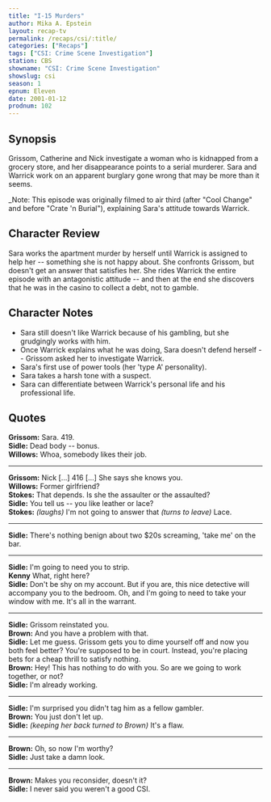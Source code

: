 ```yaml
---
title: "I-15 Murders"
author: Mika A. Epstein
layout: recap-tv
permalink: /recaps/csi/:title/
categories: ["Recaps"]
tags: ["CSI: Crime Scene Investigation"]
station: CBS
showname: "CSI: Crime Scene Investigation"
showslug: csi
season: 1
epnum: Eleven  
date: 2001-01-12
prodnum: 102  
---
```


## Synopsis

Grissom, Catherine and Nick investigate a woman who is kidnapped from a grocery store, and her disappearance points to a serial murderer. Sara and Warrick work on an apparent burglary gone wrong that may be more than it seems.

_Note: This episode was originally filmed to air third (after "Cool Change" and before "Crate 'n Burial"), explaining Sara's attitude towards Warrick.

## Character Review

Sara works the apartment murder by herself until Warrick is assigned to help her -- something she is not happy about. She confronts Grissom, but doesn't get an answer that satisfies her. She rides Warrick the entire episode with an antagonistic attitude -- and then at the end she discovers that he was in the casino to collect a debt, not to gamble.

## Character Notes

* Sara still doesn't like Warrick because of his gambling, but she grudgingly works with him.  
* Once Warrick explains what he was doing, Sara doesn't defend herself -- Grissom asked her to investigate Warrick.  
* Sara's first use of power tools (her 'type A' personality).  
* Sara takes a harsh tone with a suspect.  
* Sara can differentiate between Warrick's personal life and his professional life.

## Quotes

**Grissom:** Sara. 419.  
**Sidle:** Dead body -- bonus.  
**Willows:** Whoa, somebody likes their job.  

- - -

**Grissom:** Nick [...] 416 [...] She says she knows you.  
**Willows:** Former girlfriend?  
**Stokes:** That depends. Is she the assaulter or the assaulted?  
**Sidle:** You tell us -- you like leather or lace?  
**Stokes:** _(laughs)_ I'm not going to answer that _(turns to leave)_ Lace.  

- - -

**Sidle:** There's nothing benign about two $20s screaming, 'take me' on the bar.

- - -

**Sidle:** I'm going to need you to strip.  
**Kenny** What, right here?  
**Sidle:** Don't be shy on my account. But if you are, this nice detective will accompany you to the bedroom. Oh, and I'm going to need to take your window with me. It's all in the warrant.  

- - -

**Sidle:** Grissom reinstated you.  
**Brown:** And you have a problem with that.  
**Sidle:** Let me guess. Grissom gets you to dime yourself off and now you both feel better? You're supposed to be in court. Instead, you're placing bets for a cheap thrill to satisfy nothing.  
**Brown:** Hey! This has nothing to do with you. So are we going to work together, or not?  
**Sidle:** I'm already working.  

- - -

**Sidle:** I'm surprised you didn't tag him as a fellow gambler.  
**Brown:** You just don't let up.  
**Sidle:** _(keeping her back turned to Brown)_ It's a flaw.  

- - -

**Brown:** Oh, so now I'm worthy?  
**Sidle:** Just take a damn look.  

- - -

**Brown:** Makes you reconsider, doesn't it?  
**Sidle:** I never said you weren't a good CSI.

